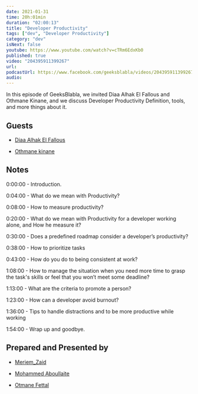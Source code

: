 ```yaml
---
date: 2021-01-31
time: 20h:01min
duration: "02:00:13"
title: "Developer Productivity"
tags: ["dev", "Developer Productivity"]
category: "dev"
isNext: false
youtube: https://www.youtube.com/watch?v=cTRm6EdxKb0
published: true
video: "204395911399267"
url:
podcastUrl: https://www.facebook.com/geeksblabla/videos/204395911399267/
audio:
---
```


In this episode of GeeksBlabla, we invited Diaa Alhak El Fallous and Othmane Kinane, and we discuss Developer Productivity Definition, tools, and more things about it.

## Guests

- [Diaa Alhak El Fallous](https://www.facebook.com/diaa.alhak)

- [Othmane kinane](https://twitter.com/OKinane)

## Notes

0:00:00 - Introduction.

0:04:00 - What do we mean with Productivity?

0:08:00 - How to measure productivity?

0:20:00 - What do we mean with Productivity for a developer working alone, and How he measure it?

0:30:00 - Does a predefined roadmap consider a developer’s productivity?

0:38:00 - How to prioritize tasks

0:43:00 - How do you do to being consistent at work?

1:08:00 - How to manage the situation when you need more time to grasp the task's skills or feel that you won’t meet some deadline?

1:13:00 - What are the criteria to promote a person?

1:23:00 - How can a developer avoid burnout?

1:36:00 - Tips to handle distractions and to be more productive while working

1:54:00 - Wrap up and goodbye.

## Prepared and Presented by

- [Meriem_Zaid](https://www.facebook.com/MeriemZaid)

- [Mohammed Aboullaite](http://aboullaite.me/)

- [Otmane Fettal](https://www.facebook.com/otmane.fettal)
